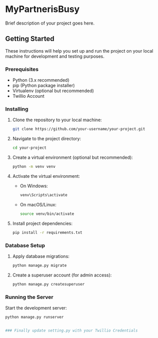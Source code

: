 # MyPartnerisBusy

Brief description of your project goes here.

## Getting Started

These instructions will help you set up and run the project on your local machine for development and testing purposes.

### Prerequisites

- Python (3.x recommended)
- pip (Python package installer)
- Virtualenv (optional but recommended)
- Twillio Account

### Installing

1. Clone the repository to your local machine:

    ```bash
    git clone https://github.com/your-username/your-project.git
    ```

2. Navigate to the project directory:

    ```bash
    cd your-project
    ```

3. Create a virtual environment (optional but recommended):

    ```bash
    python -m venv venv
    ```

4. Activate the virtual environment:

    - On Windows:

        ```bash
        venv\Scripts\activate
        ```

    - On macOS/Linux:

        ```bash
        source venv/bin/activate
        ```

5. Install project dependencies:

    ```bash
    pip install -r requirements.txt
    ```

### Database Setup

1. Apply database migrations:

    ```bash
    python manage.py migrate
    ```

2. Create a superuser account (for admin access):

    ```bash
    python manage.py createsuperuser
    ```

### Running the Server

Start the development server:

```bash
python manage.py runserver


### Finally update setting.py with your Twillio Credentials
 


